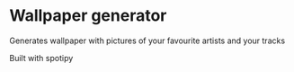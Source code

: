 # Wallpaper generator

Generates wallpaper with pictures of your favourite artists and your tracks

Built with spotipy
